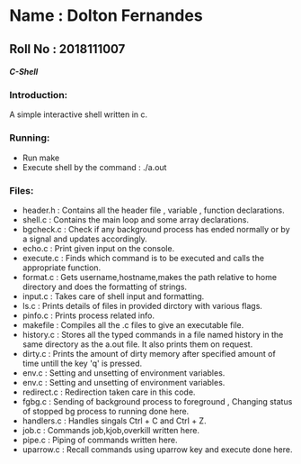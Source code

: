 # Name : Dolton Fernandes
## Roll No : 2018111007

#### *C-Shell*

### Introduction:

A simple interactive shell written in c.

### Running:

* Run make
* Execute shell by the command : ./a.out

### Files:

* header.h : Contains all the header file , variable , function declarations.
* shell.c : Contains the main loop and some array declarations.
* bgcheck.c : Check if any background process has ended normally or by a signal and updates accordingly.
* echo.c : Print given input on the console.
* execute.c : Finds which command is to be executed and calls the appropriate function.
* format.c : Gets username,hostname,makes the path relative to home directory and does the formatting of strings.
* input.c : Takes care of shell input and formatting.
* ls.c : Prints details of files in provided dirctory with various flags.
* pinfo.c : Prints process related info.
* makefile : Compiles all the .c files to give an executable file.
* history.c : Stores all the typed commands in a file named history in the same directory as the a.out file. It also prints them on request.
* dirty.c : Prints the amount of dirty memory after specified amount of time untill the key 'q' is pressed.
* env.c : Setting and unsetting of environment variables.
* env.c : Setting and unsetting of environment variables.
* redirect.c : Redirection taken care in this code.
* fgbg.c : Sending of background process to foreground , Changing status of stopped bg process to running done here.
* handlers.c : Handles singals Ctrl + C and Ctrl + Z.
* job.c : Commands job,kjob,overkill written here.
* pipe.c : Piping of commands written here.
* uparrow.c : Recall commands using uparrow key and execute done here.

